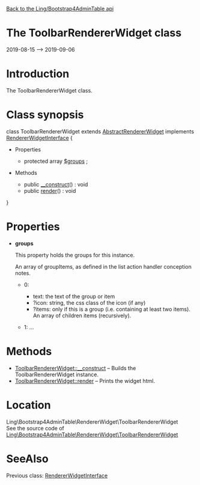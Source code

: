 [Back to the Ling/Bootstrap4AdminTable api](https://github.com/lingtalfi/Bootstrap4AdminTable/blob/master/doc/api/Ling/Bootstrap4AdminTable.md)



The ToolbarRendererWidget class
================
2019-08-15 --> 2019-09-06






Introduction
============

The ToolbarRendererWidget class.



Class synopsis
==============


class <span class="pl-k">ToolbarRendererWidget</span> extends [AbstractRendererWidget](https://github.com/lingtalfi/Bootstrap4AdminTable/blob/master/doc/api/Ling/Bootstrap4AdminTable/RendererWidget/AbstractRendererWidget.md) implements [RendererWidgetInterface](https://github.com/lingtalfi/Bootstrap4AdminTable/blob/master/doc/api/Ling/Bootstrap4AdminTable/RendererWidget/RendererWidgetInterface.md) {

- Properties
    - protected array [$groups](#property-groups) ;

- Methods
    - public [__construct](https://github.com/lingtalfi/Bootstrap4AdminTable/blob/master/doc/api/Ling/Bootstrap4AdminTable/RendererWidget/ToolbarRendererWidget/__construct.md)() : void
    - public [render](https://github.com/lingtalfi/Bootstrap4AdminTable/blob/master/doc/api/Ling/Bootstrap4AdminTable/RendererWidget/ToolbarRendererWidget/render.md)() : void

}




Properties
=============

- <span id="property-groups"><b>groups</b></span>

    This property holds the groups for this instance.
    
    
    An array of groupItems, as defined in the list action handler conception notes.
    
    - 0:
         - text: the text of the group or item
         - ?icon: string, the css class of the icon (if any)
         - ?items: only if this is a group (i.e. containing at least two items).
                 An array of children items (recursively).
    
    - 1: ...
    
    



Methods
==============

- [ToolbarRendererWidget::__construct](https://github.com/lingtalfi/Bootstrap4AdminTable/blob/master/doc/api/Ling/Bootstrap4AdminTable/RendererWidget/ToolbarRendererWidget/__construct.md) &ndash; Builds the ToolbarRendererWidget instance.
- [ToolbarRendererWidget::render](https://github.com/lingtalfi/Bootstrap4AdminTable/blob/master/doc/api/Ling/Bootstrap4AdminTable/RendererWidget/ToolbarRendererWidget/render.md) &ndash; Prints the widget html.





Location
=============
Ling\Bootstrap4AdminTable\RendererWidget\ToolbarRendererWidget<br>
See the source code of [Ling\Bootstrap4AdminTable\RendererWidget\ToolbarRendererWidget](https://github.com/lingtalfi/Bootstrap4AdminTable/blob/master/RendererWidget/ToolbarRendererWidget.php)



SeeAlso
==============
Previous class: [RendererWidgetInterface](https://github.com/lingtalfi/Bootstrap4AdminTable/blob/master/doc/api/Ling/Bootstrap4AdminTable/RendererWidget/RendererWidgetInterface.md)<br>
